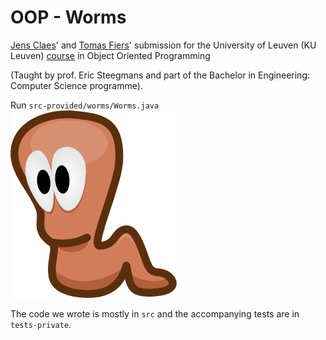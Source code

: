 OOP - Worms
========

[Jens Claes](https://github.com/caske33)' and [Tomas Fiers](https://github.com/tfiers)' submission for the University of Leuven (KU Leuven) [course](http://onderwijsaanbod.kuleuven.be/syllabi/n/H01P1AN.htm) in Object Oriented Programming

(Taught by prof. Eric Steegmans and part of the Bachelor in Engineering: Computer Science programme).

Run `src-provided/worms/Worms.java`
![alt text](https://raw.githubusercontent.com/caske33/oopworms/master/images/worm.png "Willy the Worm")

The code we wrote is mostly in `src` and the accompanying tests are in `tests-private`.
